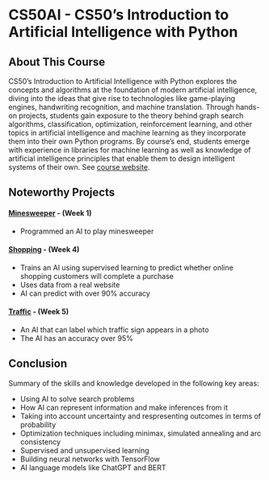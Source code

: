 # CS50AI - CS50’s Introduction to Artificial Intelligence with Python

## About This Course

CS50’s Introduction to Artificial Intelligence with Python explores the concepts and algorithms at the foundation of modern artificial intelligence, diving into the ideas that give rise to technologies like game-playing engines, handwriting recognition, and machine translation. Through hands-on projects, students gain exposure to the theory behind graph search algorithms, classification, optimization, reinforcement learning, and other topics in artificial intelligence and machine learning as they incorporate them into their own Python programs. By course’s end, students emerge with experience in libraries for machine learning as well as knowledge of artificial intelligence principles that enable them to design intelligent systems of their own. See [course website](https://pll.harvard.edu/course/cs50s-introduction-artificial-intelligence-python).

## Noteworthy Projects

#### [Minesweeper](/Week1/minesweeper) - (Week 1)
  - Programmed an AI to play minesweeper

#### [Shopping](/Week4/shopping) - (Week 4)
  - Trains an AI using supervised learning to predict whether online shopping customers will complete a purchase
  - Uses data from a real website
  - AI can predict with over 90% accuracy

#### [Traffic](/Week5/traffic) - (Week 5)
  - An AI that can label which traffic sign appears in a photo
  - The AI has an accuracy over 95%

## Conclusion

Summary of the skills and knowledge developed in the following key areas:
  - Using AI to solve search problems
  - How AI can represent information and make inferences from it
  - Taking into account uncertainty and respresenting outcomes in terms of probability
  - Optimization techniques including minimax, simulated annealing and arc consistency
  - Supervised and unsupervised learning
  - Building neural networks with TensorFlow 
  - AI language models like ChatGPT and BERT
